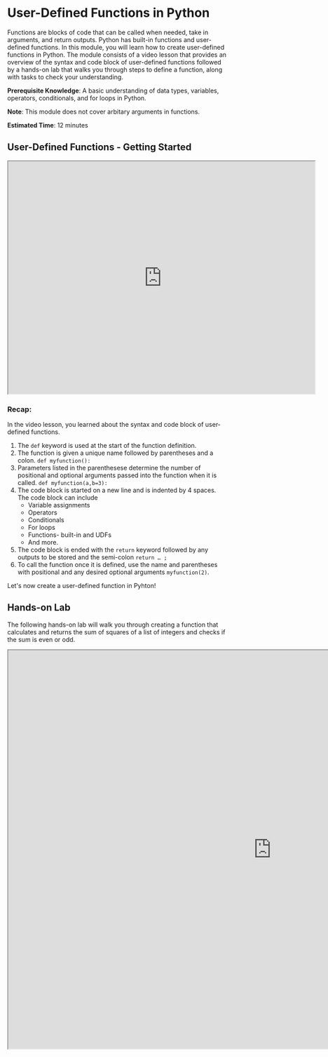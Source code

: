# User-Defined Functions in Python

Functions are blocks of code that can be called when needed, take in arguments, and return outputs. Python has built-in functions and user-defined functions. In this module, you will learn how to create user-defined functions in Python. The module consists of a video lesson that provides an overview of the syntax and code block of user-defined functions followed by a hands-on lab that walks you through steps to define a function, along with tasks to check your understanding.

**Prerequisite Knowledge**: A basic understanding of data types, variables, operators, conditionals, and for loops in Python.

**Note**: This module does not cover arbitary arguments in functions.

**Estimated Time**: 12 minutes


## User-Defined Functions - Getting Started

<center><iframe width="700" height="531" src="https://www.youtube.com/embed/Zi7sStdRkCw?rel=0" frameborder="1" allowfullscreen></iframe></center>

### Recap:
In the video lesson, you learned about the syntax and code block of user-defined functions. 

1.	The `def` keyword is used at the start of the function definition.
2.	The function is given a unique name followed by parentheses and a colon. `def myfunction():`
3.	Parameters listed in the parenthesese determine the number of positional and optional arguments passed into the function when it is called. `def myfunction(a,b=3):`
4.	The code block is started on a new line and is indented by 4 spaces. The code block can include
    - Variable assignments
    - Operators
    - Conditionals
    - For loops
    - Functions- built-in and UDFs
    - And more.
5.	The code block is ended with the `return` keyword followed by any outputs to be stored and the semi-colon `return … ;`
6.	To call the function once it is defined, use the name and parentheses with positional and any desired optional arguments `myfunction(2)`.

Let's now create a user-defined function in Pyhton!

## Hands-on Lab

The following hands-on lab will walk you through creating a function that calculates and returns the sum of squares of a list of integers and checks if the sum is even or odd.

<center><iframe width="1200" height="910" src="https://www.katacoda.com/embed/sdheda/udf_python" frameborder="1" allowfullscreen></iframe></center>
